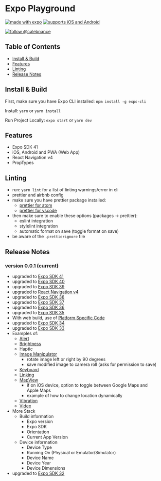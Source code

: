 # Expo Playground

[![made with expo](https://img.shields.io/badge/MADE%20WITH%20EXPO-000.svg?style=for-the-badge&logo=expo&labelColor=4630eb&logoWidth=20)](https://github.com/expo/expo) [![supports iOS and Android](https://img.shields.io/badge/Platforms-Native-4630EB.svg?style=for-the-badge&logo=EXPO&labelColor=000&logoColor=fff)](https://github.com/expo/expo)

[![follow @calebnance](https://img.shields.io/twitter/follow/calebnance.svg?style=for-the-badge&logo=TWITTER&logoColor=FFFFFF&labelColor=00aced&logoWidth=20&color=lightgray)](https://twitter.com/calebnance)

## Table of Contents

- [Install & Build](#install--build)
- [Features](#features)
- [Linting](#linting)
- [Release Notes](#release-notes)

## Install & Build

First, make sure you have Expo CLI installed: `npm install -g expo-cli`

Install: `yarn` or `yarn install`

Run Project Locally: `expo start` or `yarn dev`

## Features

- Expo SDK 41
- iOS, Android and PWA (Web App)
- React Navigation v4
- PropTypes

## Linting

- run: `yarn lint` for a list of linting warnings/error in cli
- prettier and airbnb config
- make sure you have prettier package installed:
  - [prettier for atom](https://atom.io/packages/prettier-atom)
  - [prettier for vscode](https://marketplace.visualstudio.com/items?itemName=esbenp.prettier-vscode)
- then make sure to enable these options (packages → prettier):
  - eslint integration
  - stylelint integration
  - automatic format on save (toggle format on save)
- be aware of the `.prettierignore` file

## Release Notes

### version 0.0.1 (current)

- upgraded to [Expo SDK 41](https://blog.expo.io/expo-sdk-41-12cc5232f2ef)
- upgraded to [Expo SDK 40](https://blog.expo.io/expo-sdk-40-is-now-available-d4d73e67da33)
- upgraded to [Expo SDK 39](https://blog.expo.io/expo-sdk-39-is-now-available-4c10aa825e3f)
- upgraded to [React Navigation v4](https://reactnavigation.org/docs/4.x/getting-started)
- upgraded to [Expo SDK 38](https://blog.expo.io/expo-sdk-38-is-now-available-ab6cd30ca2ee)
- upgraded to [Expo SDK 37](https://blog.expo.io/expo-sdk-37-is-now-available-dd5770f066a6)
- upgraded to [Expo SDK 36](https://blog.expo.io/expo-sdk-36-is-now-available-b91897b437fe)
- upgraded to [Expo SDK 35](https://blog.expo.io/expo-sdk-35-is-now-available-beee0dfafbf4)
- With web build, use of [Platform Specific Code](https://facebook.github.io/react-native/docs/platform-specific-code)
- upgraded to [Expo SDK 34](https://blog.expo.io/expo-sdk-34-is-now-available-4f7825239319)
- upgraded to [Expo SDK 33](https://blog.expo.io/expo-sdk-v33-0-0-is-now-available-52d1c99dfe4c)
- Examples of:
  - [Alert](https://facebook.github.io/react-native/docs/alert)
  - [Brightness](https://docs.expo.io/versions/latest/sdk/brightness/)
  - [Haptic](https://docs.expo.io/versions/latest/sdk/haptic/)
  - [Image Manipulator](https://docs.expo.io/versions/latest/sdk/imagemanipulator/)
    - rotate image left or right by 90 degrees
    - save modified image to camera roll (asks for permission to save)
  - [Keyboard](https://facebook.github.io/react-native/docs/keyboard)
  - [Linking](https://docs.expo.io/versions/latest/workflow/linking)
  - [MapView](https://docs.expo.io/versions/latest/sdk/map-view/)
    - if on iOS device, option to toggle between Google Maps and Apple Maps
    - example of how to change location dynamically
  - [Vibration](https://facebook.github.io/react-native/docs/vibration)
  - [Video](https://docs.expo.io/versions/latest/sdk/video/)
- More Stack
  - Build information
    - Expo version
    - Expo SDK
    - Orientation
    - Current App Version
  - Device information
    - Device Type
    - Running On (Physical or Emulator/Simulator)
    - Device Name
    - Device Year
    - Device Dimensions
- upgraded to [Expo SDK 32](https://blog.expo.io/expo-sdk-v32-0-0-is-now-available-6b78f92a6c52)
